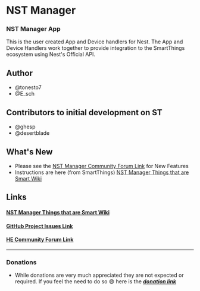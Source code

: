  # NST Manager

 ### NST Manager App
 This is the user created App and Device handlers for Nest.
 The App and Device Handlers work together to provide integration to the SmartThings ecosystem using Nest's Official API.

 ## Author
 * @tonesto7
 * @E_sch

 ## Contributors to initial development on ST
 * @ghesp
 * @desertblade

 ## What's New

  * Please see the [NST Manager Community Forum Link]() for New Features
  * Instructions are here (from SmartThings) [NST Manager Things that are Smart Wiki](http://thingsthataresmart.wiki/index.php?title=NST_Manager)

 ## Links
 #### [NST Manager Things that are Smart Wiki](http://thingsthataresmart.wiki/index.php?title=NST_Manager)
 #### [GitHub Project Issues Link](https://github.com/tonesto7/nst-manager-he)

 #### [HE Community Forum Link]()

 _______
 ### Donations
  * While donations are very much appreciated they are not expected or required.  If you feel the need to do so :smile: here is the ***[donation link](https://www.paypal.com/cgi-bin/webscr?cmd=_s-xclick&hosted_button_id=2CJEVN439EAWS)***
